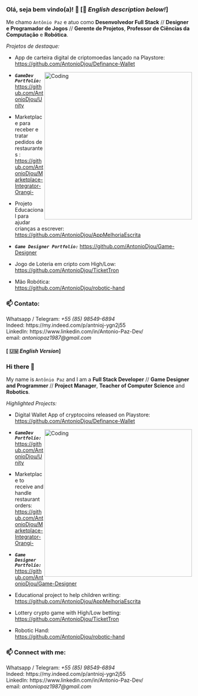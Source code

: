 ### Olá, seja bem vindo(a)! 👋 [🏴 <i>English description below!</i>]

Me chamo `Antônio Paz` e atuo como <b>Desenvolvedor Full Stack</b> // <b>Designer e Programador de Jogos</b> // <b>Gerente de Projetos</b>, <b>Professor de Ciências da Computação</b> e <b>Robótica</b>.

<i>Projetos de destaque:</i>

+ App de carteira digital de criptomoedas lançado na Playstore:
<br>https://github.com/AntonioDjou/Definance-Wallet</br>
<img align="right" alt="Coding" width="400" src="https://media.giphy.com/media/yhA6mKFzgit8HzSaeb/giphy-downsized-large.gif">

+ <b><i>`GameDev Portfolio:`</i></b>
https://github.com/AntonioDjou/Unity

+ Marketplace para receber e tratar pedidos de restaurantes :
<br>https://github.com/AntonioDjou/Marketplace-Integrator-Orangi-</br>

+ Projeto Educacional para ajudar crianças a escrever:
<br>https://github.com/AntonioDjou/AppMelhoriaEscrita

+ <b><i>`Game Designer Portfolio:`</i></b>
https://github.com/AntonioDjou/Game-Designer

+ Jogo de Loteria em cripto com High/Low:
<br>https://github.com/AntonioDjou/TicketTron</br>

+ Mão Robótica:
<br>https://github.com/AntonioDjou/robotic-hand</br>

<h3 align="left">📫 Contato:</h3>
<p align="left">
<a>Whatsapp / Telegram: <i>+55 (85) 98549-6894</i></a>
<br>Indeed: https://my.indeed.com/p/antnioj-ygn2j55</br>
LinkedIn: https://www.linkedin.com/in/Antonio-Paz-Dev/ 
<br>email: <i>antoniopaz1987@gmail.com</i></br>

</p><h4>[ 🇺🇲 <i>English Version</i>]</h4>

### Hi there 👋 

My name is `Antônio Paz` and I am a <b>Full Stack Developer</b> // <b>Game Designer and Programmer</b> // <b>Project Manager</b>, <b>Teacher of Computer Science</b> and <b>Robotics</b>.

<i>Highlighted Projects:</i>

+ Digital Wallet App of cryptocoins released on Playstore:
<br>https://github.com/AntonioDjou/Definance-Wallet</br>
<img align="right" alt="Coding" width="400" src="https://media.giphy.com/media/yhA6mKFzgit8HzSaeb/giphy-downsized-large.gif">

+ <b><i>`GameDev Portfolio:`</i></b>
https://github.com/AntonioDjou/Unity

+ Marketplace to receive and handle restaurant orders:
<br>https://github.com/AntonioDjou/Marketplace-Integrator-Orangi-</br>

+ <b><i>`Game Designer Portfolio:`</i></b>
https://github.com/AntonioDjou/Game-Designer

+ Educational project to help children writing:
<br>https://github.com/AntonioDjou/AppMelhoriaEscrita

+ Lottery crypto game with High/Low betting:
<br>https://github.com/AntonioDjou/TicketTron</br>

+ Robotic Hand:
<br>https://github.com/AntonioDjou/robotic-hand</br>

<h3 align="left">📫 Connect with me:</h3>
<p align="left">
<a>Whatsapp / Telegram: <i>+55 (85) 98549-6894</i></a>
<br>Indeed: https://my.indeed.com/p/antnioj-ygn2j55</br>
LinkedIn: https://www.linkedin.com/in/Antonio-Paz-Dev/
<br>email: <i>antoniopaz1987@gmail.com</i></br>

</p>
<!--<img align="right" alt="Coding" width="400" src="https://media2.giphy.com/media/z9Sd7xqSv9TA6JL7Pj/giphy.gif?cid=790b761195ad551b691e0c8a60d0bbfdda32d2eba8025afa&rid=giphy.gif&ct=g"> !-->
